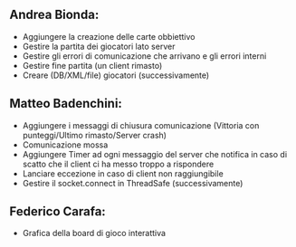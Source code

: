﻿## Andrea Bionda:
- Aggiungere la creazione delle carte obbiettivo
- Gestire la partita dei giocatori lato server
- Gestire gli errori di comunicazione che arrivano e gli errori interni
- Gestire fine partita (un client rimasto)
- Creare (DB/XML/file) giocatori (successivamente)
 
## Matteo Badenchini:
- Aggiungere i messaggi di chiusura comunicazione (Vittoria con punteggi/Ultimo rimasto/Server crash)
- Comunicazione mossa
- Aggiungere Timer ad ogni messaggio del server che notifica in caso di scatto che il client  ci ha messo troppo a rispondere
- Lanciare eccezione in caso di client non raggiungibile
- Gestire il socket.connect in ThreadSafe (successivamente)


## Federico Carafa:
- Grafica della board di gioco interattiva

 
